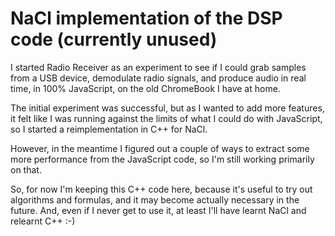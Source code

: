 # NaCl implementation of the DSP code (currently unused)

I started Radio Receiver as an experiment to see if I could grab samples from a USB device, demodulate radio signals, and produce audio in real time, in 100% JavaScript, on the old ChromeBook I have at home.

The initial experiment was successful, but as I wanted to add more features, it felt like I was running against the limits of what I could do with JavaScript, so I started a reimplementation in C++ for NaCl.

However, in the meantime I figured out a couple of ways to extract some more performance from the JavaScript code, so I'm still working primarily on that.

So, for now I'm keeping this C++ code here, because it's useful to try out algorithms and formulas, and it may become actually necessary in the future. And, even if I never get to use it, at least I'll have learnt NaCl and relearnt C++ :-)

